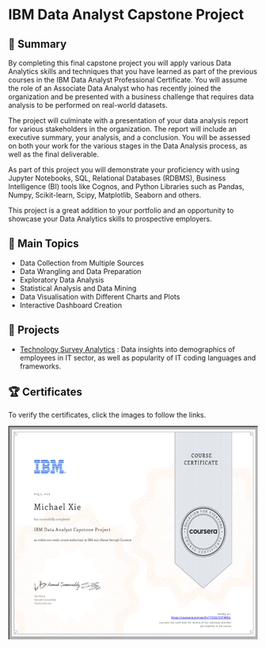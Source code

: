 # IBM Data Analyst Capstone Project

## 📄 Summary 
By completing this final capstone project you will apply various Data Analytics skills and techniques that you have learned as part of the previous courses in the IBM Data Analyst Professional Certificate. You will assume the role of an Associate Data Analyst who has recently joined the organization and be presented with a business challenge that requires data analysis to be performed on real-world datasets.  

The project will culminate with a presentation of your data analysis report for various stakeholders in the organization. The report will include an executive summary, your analysis, and a conclusion. You will be assessed on both your work for the various stages in the Data Analysis process, as well as the final deliverable. 

As part of this project you will demonstrate your proficiency with using Jupyter Notebooks, SQL, Relational Databases (RDBMS), Business Intelligence (BI) tools like Cognos, and Python Libraries such as Pandas, Numpy, Scikit-learn, Scipy, Matplotlib, Seaborn and others.  

This project is a great addition to your portfolio and an opportunity to showcase your Data Analytics skills to prospective employers.


## 📑 Main Topics 
- Data Collection from Multiple Sources
- Data Wrangling and Data Preparation
- Exploratory Data Analysis
- Statistical Analysis and Data Mining
- Data Visualisation with Different Charts and Plots
- Interactive Dashboard Creation 

## 📑 Projects
- [Technology Survey Analytics](IBM%20Data%20Analyst%20Capstone%20Project/Week%206/Final%20Presentation.pdf) :
Data insights into demographics of employees in IT sector, as well as popularity of IT coding languages and frameworks. 



## 🏆 Certificates 
To verify the certificates, click the images to follow the links.



<p align="middle">
  <a href="https://coursera.org/share/0a1b380e88dccdd4f19c3b73079f44b3"><img src="Certificate.png" height="430"></a>

</p>